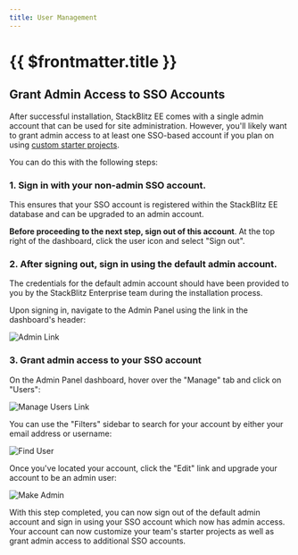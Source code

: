 ```yaml
---
title: User Management
---
```


# {{ $frontmatter.title }}

## Grant Admin Access to SSO Accounts

After successful installation, StackBlitz EE comes with a single admin account that can be used for site administration. However, you'll likely want to grant admin access to at least one SSO-based account if you plan on using [custom starter projects](/guides/user-guide/starter-projects).

You can do this with the following steps:

### 1. Sign in with your non-admin SSO account.

This ensures that your SSO account is registered within the StackBlitz EE database and can be upgraded to an admin account.

**Before proceeding to the next step, sign out of this account**. At the top right of the dashboard, click the user icon and select "Sign out".

### 2. After signing out, sign in using the default admin account.

The credentials for the default admin account should have been provided to you by the StackBlitz Enterprise team during the installation process.

Upon signing in, navigate to the Admin Panel using the link in the dashboard's header:

![Admin Link](/doc_images/ee/manage-users/admin-link.png)

### 3. Grant admin access to your SSO account

On the Admin Panel dashboard, hover over the "Manage" tab and click on "Users":

![Manage Users Link](/doc_images/ee/manage-users/manage-users-link.png)

You can use the "Filters" sidebar to search for your account by either your email address or username:

![Find User](/doc_images/ee/manage-users/find-user.png)

Once you've located your account, click the "Edit" link and upgrade your account to be an admin user:

![Make Admin](/doc_images/ee/manage-users/make-admin.gif)

With this step completed, you can now sign out of the default admin account and sign in using your SSO account which now has admin access. Your account can now customize your team's starter projects as well as grant admin access to additional SSO accounts.
